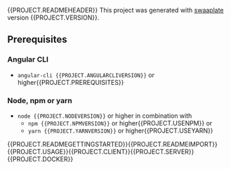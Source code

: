 {{PROJECT.READMEHEADER}}
This project was generated with [swaaplate](https://github.com/inpercima/swaaplate) version {{PROJECT.VERSION}}.

## Prerequisites

### Angular CLI

* `angular-cli {{PROJECT.ANGULARCLIVERSION}}` or higher{{PROJECT.PREREQUISITES}}

### Node, npm or yarn

* `node {{PROJECT.NODEVERSION}}` or higher in combination with
  * `npm {{PROJECT.NPMVERSION}}` or higher{{PROJECT.USENPM}} or
  * `yarn {{PROJECT.YARNVERSION}}` or higher{{PROJECT.USEYARN}}

{{PROJECT.READMEGETTINGSTARTED}}{{PROJECT.READMEIMPORT}}{{PROJECT.USAGE}}{{PROJECT.CLIENT}}{{PROJECT.SERVER}}{{PROJECT.DOCKER}}

